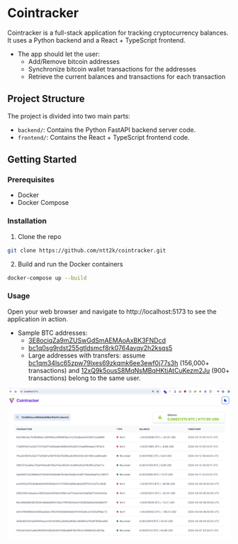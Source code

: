 # Cointracker

Cointracker is a full-stack application for tracking cryptocurrency balances. It uses a Python backend and a React + TypeScript frontend.

- The app should let the user:
    - Add/Remove bitcoin addresses
    - Synchronize bitcoin wallet transactions for the addresses
    - Retrieve the current balances and transactions for each transaction

## Project Structure

The project is divided into two main parts:

- `backend/`: Contains the Python FastAPI backend server code.
- `frontend/`: Contains the React + TypeScript frontend code.

## Getting Started

### Prerequisites

- Docker
- Docker Compose

### Installation

1. Clone the repo
```sh
git clone https://github.com/ntt2k/cointracker.git
```

2. Build and run the Docker containers
```sh
docker-compose up --build
```

### Usage
Open your web browser and navigate to http://localhost:5173 to see the application in action.

- Sample BTC addresses:
    - [3E8ociqZa9mZUSwGdSmAEMAoAxBK3FNDcd](https://www.blockchain.com/btc/address/3E8ociqZa9mZUSwGdSmAEMAoAxBK3FNDcd)
    - [bc1q0sg9rdst255gtldsmcf8rk0764avqy2h2ksqs5](https://www.blockchain.com/btc/address/bc1q0sg9rdst255gtldsmcf8rk0764avqy2h2ksqs5)
    - Large addresses with transfers: assume [bc1qm34lsc65zpw79lxes69zkqmk6ee3ewf0j77s3h](https://blockchair.com/bitcoin/address/bc1qm34lsc65zpw79lxes69zkqmk6ee3ewf0j77s3h) (156,000+ transactions) and [12xQ9k5ousS8MqNsMBqHKtjAtCuKezm2Ju](https://blockchair.com/bitcoin/address/12xQ9k5ousS8MqNsMBqHKtjAtCuKezm2Ju) (900+ transactions) belong to the same user.

![Screenshot](screenshot.png)
